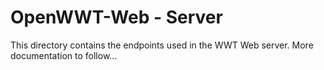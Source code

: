 # OpenWWT-Web - Server
This directory contains the endpoints used in the WWT Web server. More documentation to follow...